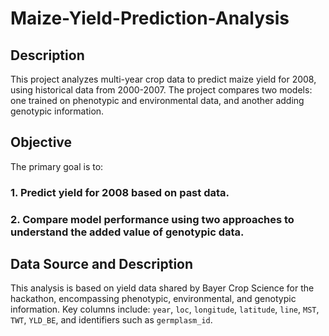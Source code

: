 # Maize-Yield-Prediction-Analysis

## Description
This project analyzes multi-year crop data to predict maize yield for 2008, using historical data from 2000-2007. The project compares two models: one trained on phenotypic and environmental data, and another adding genotypic information.


## Objective
The primary goal is to:

### 1. Predict yield for 2008 based on past data.
### 2. Compare model performance using two approaches to understand the added value of genotypic data.

## Data Source and Description
This analysis is based on yield data shared by Bayer Crop Science for the hackathon, encompassing phenotypic, environmental, and genotypic information. Key columns include:
`year`, `loc`, `longitude`, `latitude`, `line`, `MST`, `TWT`, `YLD_BE`, and identifiers such as `germplasm_id`.


